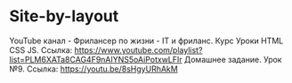 # Site-by-layout

YouTube канал - Фрилансер по жизни - IT и фриланс.
Курс Уроки HTML CSS JS. 
Ссылка: https://www.youtube.com/playlist?list=PLM6XATa8CAG4F9nAIYNS5oAiPotxwLFIr
Домашнее задание. Урок №9. 
Ссылка: https://youtu.be/8sHgyURhAkM
